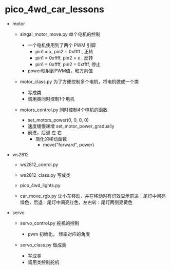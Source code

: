 # pico_4wd_car_lessons

- motor
    - singal_motor_move.py 单个电机的控制
        - 一个电机使用到了两个 PWM 引脚
            - pin1 = x, pin2 = 0xffff , 正转
            - pin1 = 0xffff, pin2 = x , 反转
            - pin1 = 0xffff, pin2 = 0xffff, 停止
        - power映射到PWM值，和方向值

    - motor_class.py 为了方便控制多个电机，将电机做成一个类
        - 写成类
        - 调用类同时控制1个电机

    - motors_control.py 同时控制4个电机的函数
        - set_motors_power(0, 0, 0, 0)
        - 速度缓慢递增
            set_motor_power_gradually
        - 前进，后退 左 右
            - 简化的移动函数
                - move("forward", power)

- ws2812
    - ws2812_conrol.py 

    - ws2812_class.py 写成类

    - pico_4wd_lights.py

    - car_move_rgb.py 
        让小车移动，并在移动时有灯效显示前进：尾灯中间亮绿色，后退：尾灯中间亮红色，左右转：尾灯两侧亮黄色


- servo
    - servo_control.py 舵机的控制
        - pwm 初始化， 频率对应的角度

    - servo_class.py 做成类
        - 写成类
        - 调用类控制舵机